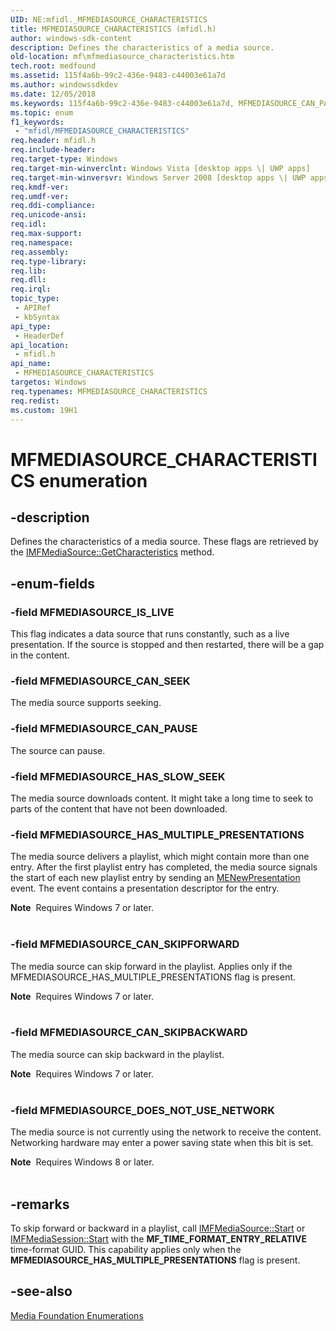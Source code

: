 ```yaml
---
UID: NE:mfidl._MFMEDIASOURCE_CHARACTERISTICS
title: MFMEDIASOURCE_CHARACTERISTICS (mfidl.h)
author: windows-sdk-content
description: Defines the characteristics of a media source.
old-location: mf\mfmediasource_characteristics.htm
tech.root: medfound
ms.assetid: 115f4a6b-99c2-436e-9483-c44003e61a7d
ms.author: windowssdkdev
ms.date: 12/05/2018
ms.keywords: 115f4a6b-99c2-436e-9483-c44003e61a7d, MFMEDIASOURCE_CAN_PAUSE, MFMEDIASOURCE_CAN_SEEK, MFMEDIASOURCE_CAN_SKIPBACKWARD, MFMEDIASOURCE_CAN_SKIPFORWARD, MFMEDIASOURCE_CHARACTERISTICS, MFMEDIASOURCE_CHARACTERISTICS enumeration [Media Foundation], MFMEDIASOURCE_DOES_NOT_USE_NETWORK, MFMEDIASOURCE_HAS_MULTIPLE_PRESENTATIONS, MFMEDIASOURCE_HAS_SLOW_SEEK, MFMEDIASOURCE_IS_LIVE, mf.mfmediasource_characteristics, mfidl/MFMEDIASOURCE_CAN_PAUSE, mfidl/MFMEDIASOURCE_CAN_SEEK, mfidl/MFMEDIASOURCE_CAN_SKIPBACKWARD, mfidl/MFMEDIASOURCE_CAN_SKIPFORWARD, mfidl/MFMEDIASOURCE_CHARACTERISTICS, mfidl/MFMEDIASOURCE_DOES_NOT_USE_NETWORK, mfidl/MFMEDIASOURCE_HAS_MULTIPLE_PRESENTATIONS, mfidl/MFMEDIASOURCE_HAS_SLOW_SEEK, mfidl/MFMEDIASOURCE_IS_LIVE
ms.topic: enum
f1_keywords: 
 - "mfidl/MFMEDIASOURCE_CHARACTERISTICS"
req.header: mfidl.h
req.include-header: 
req.target-type: Windows
req.target-min-winverclnt: Windows Vista [desktop apps \| UWP apps]
req.target-min-winversvr: Windows Server 2008 [desktop apps \| UWP apps]
req.kmdf-ver: 
req.umdf-ver: 
req.ddi-compliance: 
req.unicode-ansi: 
req.idl: 
req.max-support: 
req.namespace: 
req.assembly: 
req.type-library: 
req.lib: 
req.dll: 
req.irql: 
topic_type:
 - APIRef
 - kbSyntax
api_type:
 - HeaderDef
api_location:
 - mfidl.h
api_name:
 - MFMEDIASOURCE_CHARACTERISTICS
targetos: Windows
req.typenames: MFMEDIASOURCE_CHARACTERISTICS
req.redist: 
ms.custom: 19H1
---
```


# MFMEDIASOURCE_CHARACTERISTICS enumeration


## -description


Defines the characteristics of a media source. These flags are retrieved by the <a href="https://docs.microsoft.com/windows/desktop/api/mfidl/nf-mfidl-imfmediasource-getcharacteristics">IMFMediaSource::GetCharacteristics</a> method.


## -enum-fields




### -field MFMEDIASOURCE_IS_LIVE

This flag indicates a data source that runs constantly, such as a live presentation. If the source is stopped and then restarted, there will be a gap in the content.
          


### -field MFMEDIASOURCE_CAN_SEEK

The media source supports seeking.
          


### -field MFMEDIASOURCE_CAN_PAUSE

The source can pause.
          


### -field MFMEDIASOURCE_HAS_SLOW_SEEK

The media source downloads content. It might take a long time to seek to parts of the content that have not been downloaded.
          


### -field MFMEDIASOURCE_HAS_MULTIPLE_PRESENTATIONS

The media source delivers a playlist, which might contain more than one entry. After the first playlist entry has completed, the media source signals the start of each new playlist entry by sending an <a href="https://docs.microsoft.com/windows/desktop/medfound/menewpresentation">MENewPresentation</a> event. The event contains a presentation descriptor for the entry.

<div class="alert"><b>Note</b>  Requires Windows 7 or later.</div>
<div> </div>

### -field MFMEDIASOURCE_CAN_SKIPFORWARD

The media source can skip forward in the playlist. Applies only if the MFMEDIASOURCE_HAS_MULTIPLE_PRESENTATIONS flag is present. 

<div class="alert"><b>Note</b>  Requires Windows 7 or later.</div>
<div> </div>

### -field MFMEDIASOURCE_CAN_SKIPBACKWARD

The media source can skip backward in the playlist.

<div class="alert"><b>Note</b>  Requires Windows 7 or later.</div>
<div> </div>

### -field MFMEDIASOURCE_DOES_NOT_USE_NETWORK

The media source is not currently
    using the network to receive the content.  Networking hardware
    may enter a power saving state when this bit is set.

<div class="alert"><b>Note</b>  Requires Windows 8 or later.</div>
<div> </div>

## -remarks



To skip forward or backward in a playlist, call <a href="https://docs.microsoft.com/windows/desktop/api/mfidl/nf-mfidl-imfmediasource-start">IMFMediaSource::Start</a> or <a href="https://docs.microsoft.com/windows/desktop/api/mfidl/nf-mfidl-imfmediasession-start">IMFMediaSession::Start</a> with the <b>MF_TIME_FORMAT_ENTRY_RELATIVE</b> time-format GUID. This capability applies only when the <b>MFMEDIASOURCE_HAS_MULTIPLE_PRESENTATIONS</b> flag is present.




## -see-also




<a href="https://docs.microsoft.com/windows/desktop/medfound/media-foundation-enumerations">Media Foundation Enumerations</a>
 

 

